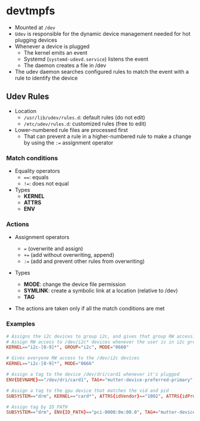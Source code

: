 # devtmpfs

- Mounted at `/dev`
- `Udev` is responsible for the dynamic device management needed for hot plugging devices
- Whenever a device is plugged
  - The kernel emits an event
  - Systemd (`systemd-udevd.service`) listens the event
  - The daemon creates a file in /dev
- The udev daemon searches configured rules to match the event with a rule to identify the device

## Udev Rules

- Location
  - `/usr/lib/udev/rules.d`: default rules (do not edit)
  - `/etc/udev/rules.d`: customized rules (free to edit)
- Lower-numbered rule files are processed first
  - That can prevent a rule in a higher-numbered rule to make a change by using the `:=` assignment operator

### Match conditions

- Equality operators
  - `==`: equals
  - `!=`: does not equal
- Types
  - **KERNEL**
  - **ATTRS**
  - **ENV**

### Actions

- Assignment operators
  - `=` (overwrite and assign)
  - `+=` (add without overwriting, append)
  - `:=` (add and prevent other rules from overwriting)
- Types

  - **MODE**: change the device file permission
  - **SYMLINK**: create a symbolic link at a location (relative to /dev)
  - **TAG**

- The actions are taken only if all the match conditions are met

### Examples

```conf
# Assigns the i2c devices to group i2c, and gives that group RW access:
# Assign RW access to /dev/i2c* devices whenever the user is in i2c group
KERNEL=="i2c-[0-9]*", GROUP="i2c", MODE="0660"

# Gives everyone RW access to the /dev/i2c devices
KERNEL=="i2c-[0-9]*", MODE="0666"

# Assign a tag to the device /dev/dri/card1 whenever it's plugged
ENV{DEVNAME}=="/dev/dri/card1", TAG+="mutter-device-preferred-primary"

# Assign a tag to the gpu device that matches the vid and pid
SUBSYSTEM=="drm", KERNEL=="card*", ATTRS{idVendor}=="1002", ATTRS{idProduct}=="73ff", TAG+="mutter-device-preferred-primary"

# Assign tag by ID_PATH
SUBSYSTEM=="drm", ENV{ID_PATH}=="pci-0000:0e:00.0", TAG+="mutter-device-preferred-primary"
```
